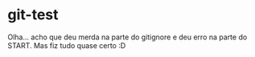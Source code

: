 # git-test
Olha... acho que deu merda na parte do gitignore
e deu erro na parte do START.
Mas fiz tudo quase certo :D

